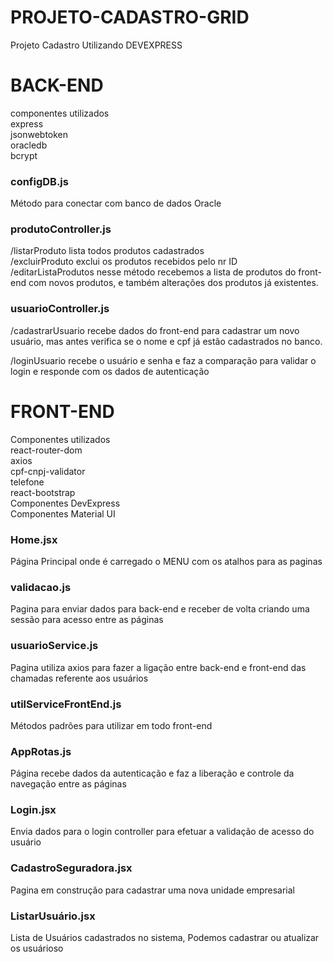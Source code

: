 # PROJETO-CADASTRO-GRID
Projeto Cadastro Utilizando DEVEXPRESS

# BACK-END
componentes utilizados<br/>
express<br/>
jsonwebtoken<br/>
oracledb<br/>
bcrypt

<h3>configDB.js</h3>
Método para conectar com banco de dados Oracle

<h3>produtoController.js</h3>

/listarProduto lista todos produtos cadastrados<br/>
/excluirProduto exclui os produtos recebidos pelo nr ID<br/>
/editarListaProdutos nesse método recebemos a lista de produtos do front-end
com novos produtos, e também alterações dos produtos já existentes.

<h3>usuarioController.js</h3>

/cadastrarUsuario recebe dados do front-end para cadastrar um novo usuário, mas antes verifica se o nome e cpf já estão cadastrados no banco.<br/>

/loginUsuario recebe o usuário e senha e faz a comparação para validar o login e responde com os dados de autenticação 


# FRONT-END
Componentes utilizados<br/>
react-router-dom<br/>
axios<br/>
cpf-cnpj-validator <br/>
telefone <br/>
react-bootstrap<br/>
Componentes DevExpress<br/>
Componentes Material UI




<h3>Home.jsx</h3>
Página Principal onde é carregado o MENU com os atalhos para as paginas

<h3>validacao.js</h3>
Pagina para enviar dados para back-end e receber de volta criando uma sessão para acesso entre as páginas


<h3>usuarioService.js</h3>
Pagina utiliza axios para fazer a ligação entre back-end e front-end das chamadas referente aos usuários

<h3>utilServiceFrontEnd.js</h3>
Métodos padrões para utilizar em todo front-end

<h3>AppRotas.js</h3>
Página recebe dados da autenticação e faz a liberação e controle da navegação entre as páginas

<h3>Login.jsx</h3>
Envia dados para o login controller para efetuar a validação de acesso do usuário


<h3>CadastroSeguradora.jsx</h3>
Pagina em construção para cadastrar uma nova unidade empresarial


<h3>ListarUsuário.jsx</h3>
Lista de Usuários cadastrados no sistema, Podemos cadastrar ou atualizar os usuárioso